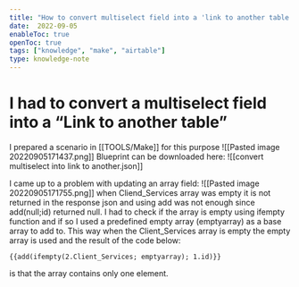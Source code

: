 ```yaml
---
title: "How to convert multiselect field into a 'link to another table field'"
date:  2022-09-05
enableToc: true
openToc: true
tags: ["knowledge", "make", "airtable"]
type: knowledge-note
---
```


# I had to convert a multiselect field into a “Link to another table”
I prepared a scenario in [[TOOLS/Make]] for this purpose
![[Pasted image 20220905171437.png]]
Blueprint can be downloaded here:
![[convert multiselect into link to another.json]]

I came up to a problem with updating an array field:
![[Pasted image 20220905171755.png]]
when Cliend_Services array was empty it is not returned in the response json and using add was not enough since add(null;id) returned null. I had to check if the array is empty using ifempty function and if so I used a predefined empty array (emptyarray) as a base array to add to. This way when the Client_Services array is empty the empty array is used and the result of the code below: 
```make
{{add(ifempty(2.Client_Services; emptyarray); 1.id)}}
```
is that the array contains only one element.